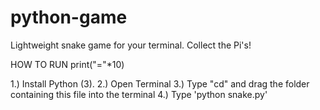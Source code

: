 # python-game
Lightweight snake game for your terminal. Collect the Pi's!

HOW TO RUN
print("="*10)

1.) Install Python (3).
2.) Open Terminal
3.) Type "cd" and drag the folder containing this file into the terminal
4.) Type 'python snake.py'

